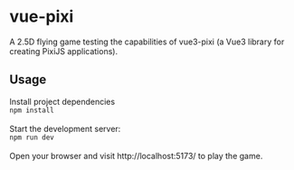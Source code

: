 # vue-pixi
A 2.5D flying game testing the capabilities of vue3-pixi (a Vue3 library for creating PixiJS applications).

## Usage
Install project dependencies<br>
```npm install```<br><br>
Start the development server:<br>
```npm run dev```<br><br>
Open your browser and visit http://localhost:5173/ to play the game.
